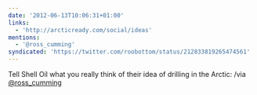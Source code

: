 ```yaml
---
date: '2012-06-13T10:06:31+01:00'
links:
  - 'http://arcticready.com/social/ideas'
mentions:
  - '@ross_cumming'
syndicated: 'https://twitter.com/roobottom/status/212833819265474561'
---
```

Tell Shell Oil what you really think of their idea of drilling in the Arctic:  /via [@ross_cumming](https://twitter.com/@ross_cumming)
